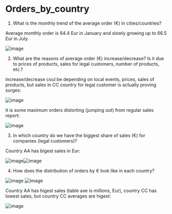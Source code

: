 # Orders_by_country

1. What is the monthly trend of the average order (€) in cities/countries?

Average monthly order is 64.4 Eur in January and slowly growing up to 66.5 Eur in July.

![image](https://user-images.githubusercontent.com/34160094/154737591-4041d35c-8992-4f0b-8425-4bba1d29e6c0.png)

2. What are the reasons of average order (€) increase/decrease? Is it due to prices of products, sales for legal customers, number of products, etc.?

Increase/decrease coul be depending on local events, prices, sales of products, but sales in CC country for legal customer is actually proving surges:

![image](https://user-images.githubusercontent.com/34160094/154740972-34b15c2e-bc3b-4056-87c7-26e4c3a6dcdc.png)

It is some maximum orders distorting (jumping out) from regular sales report:

![image](https://user-images.githubusercontent.com/34160094/154743880-12b26a2a-5e1a-4101-9589-2bce5e8d10dd.png)

3. In which country do we have the biggest share of sales (€) for companies (legal customers)?

Country AA has bigest sales in Eur:

![image](https://user-images.githubusercontent.com/34160094/154744095-881ccd1d-120e-491a-8224-8a676889dded.png)![image](https://user-images.githubusercontent.com/34160094/154744163-dfeac8e1-ff3b-4860-a30f-e7f42ad7a88c.png)

4. How does the distribution of orders by € look like in each country?

![image](https://user-images.githubusercontent.com/34160094/154744754-60671cae-ceef-4b85-8056-840d6970181d.png) ![image](https://user-images.githubusercontent.com/34160094/154744437-66d734c0-7210-4a90-b9f3-990622b893d9.png)

Country AA has higest sales (table axe is millions, Eur), country CC has lowest sales, but country CC averages are higest:

![image](https://user-images.githubusercontent.com/34160094/154745384-4185d74c-e1d2-4ef5-b5cd-40faf1fc07bd.png)





